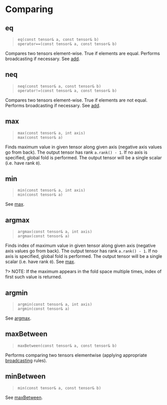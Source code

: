 # Comparing

## eq

> `eq(const tensor& a, const tensor& b)` \
> `operator==(const tensor& a, const tensor& b)`

Compares two tensors element-wise. True if elements are equal. Performs broadcasting if necessary. See [add](tensor/basic-arithmetic#add).

## neq

> `neq(const tensor& a, const tensor& b)` \
> `operator!=(const tensor& a, const tensor& b)`

Compares two tensors element-wise. True if elements are not equal. Performs broadcasting if necessary. See [add](#eq).

## max

> `max(const tensor& a, int axis)` \
> `max(const tensor& a)`

Finds maximum value in given tensor along given axis (negative axis values go from back). The output tensor has rank `a.rank() - 1`.
If no axis is specified, global fold is performed. The output tensor will be a single scalar (i.e. have rank `0`).

## min

> `min(const tensor& a, int axis)` \
> `min(const tensor& a)`

See [max](#max).

## argmax

> `argmax(const tensor& a, int axis)` \
> `argmax(const tensor& a)`

Finds index of maximum value in given tensor along given axis (negative axis values go from back). The output tensor has rank `a.rank() - 1`.
If no axis is specified, global fold is performed. The output tensor will be a single scalar (i.e. have rank `0`). See [max](#max).

?> NOTE: If the maximum appears in the fold space multiple times, index of first such value is returned.

## argmin

> `argmin(const tensor& a, int axis)` \
> `argmin(const tensor& a)`

See [argmax](#argmax).

## maxBetween

> `maxBetween(const tensor& a, const tensor& b)`

Performs comparing two tensors elementwise (applying appropriate [broadcasting](https://numpy.org/doc/stable/user/basics.broadcasting.html) rules).

## minBetween

> `min(const tensor& a, const tensor& b)`

See [maxBetween](#maxBetween).
